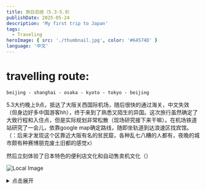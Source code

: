 ```yaml
---
title: 旅日总结（5.3-5.9）
publishDate: 2025-05-24
description: 'My first trip to Japan'
tags:
  - Traveling
heroImage: { src: './thumbnail.jpg', color: '#64574D' }
language: '中文'
---
```

# travelling route: 
    beijing - shanghai - osaka - kyoto - tokyo - beijing

5.3大约晚上9点，抵达了大阪关西国际机场，随后很快的通过海关，中文失效（但身边好多中国游客hh），终于来到了熟悉又陌生的异国。这次旅行虽然确定了大致行程和入住点，但是实际规划非常松散（现场研究接下来干嘛）。在机场铁道站研究了一会儿，依靠google map确定路线，随即坐轨道到达浪速区找宾馆。（：后来才发现这个区靠近大阪有名的贫民窟，各种乱七八糟的人都有，夜晚的城市颇有种赛博朋克废土旧都的感觉x）

然后立刻体验了日本特色的便利店文化和自动售卖机文化（）

![Local Image](traveltojap/images/IMG_20250504_214524.jpg)

<details><summary>点击展开</summary>（旅行一定记得多拍照亦或及时记录，否则就只能像这次一样只能对着寥寥无几的照片回忆到底干嘛了): ）</details>


  

